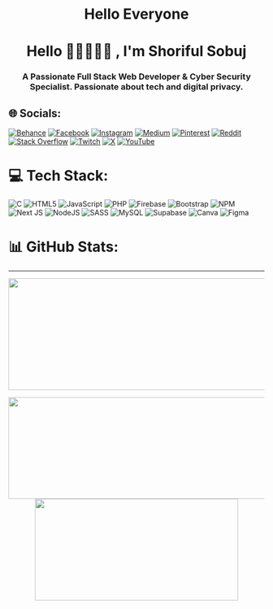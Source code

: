 <h1 align="center">Hello Everyone</h2>
<h1 align="center">Hello 👋👋👋👋👋 , I'm Shoriful Sobuj</h2>
<h3 align="center">A Passionate Full Stack Web Developer & Cyber ​​Security Specialist. Passionate about tech and digital privacy.</h3>

## 🌐 Socials:
[![Behance](https://img.shields.io/badge/Behance-1769ff?logo=behance&logoColor=white)](https://behance.net/ShorifulSobuj) [![Facebook](https://img.shields.io/badge/Facebook-%231877F2.svg?logo=Facebook&logoColor=white)](https://facebook.com/shorifulsobuj.me) [![Instagram](https://img.shields.io/badge/Instagram-%23E4405F.svg?logo=Instagram&logoColor=white)](https://instagram.com/shorifulsobuj.me) [![Medium](https://img.shields.io/badge/Medium-12100E?logo=medium&logoColor=white)](https://medium.com/@shorifulsobuj) [![Pinterest](https://img.shields.io/badge/Pinterest-%23E60023.svg?logo=Pinterest&logoColor=white)](https://pinterest.com/shorifulsobuj) [![Reddit](https://img.shields.io/badge/Reddit-%23FF4500.svg?logo=Reddit&logoColor=white)](https://reddit.com/user/ShoriuflSobuj) [![Stack Overflow](https://img.shields.io/badge/-Stackoverflow-FE7A16?logo=stack-overflow&logoColor=white)](https://stackoverflow.com/users/21966482) [![Twitch](https://img.shields.io/badge/Twitch-%239146FF.svg?logo=Twitch&logoColor=white)](https://twitch.tv/shorifulsobuj) [![X](https://img.shields.io/badge/X-black.svg?logo=X&logoColor=white)](https://x.com/shorifulsobuj_) [![YouTube](https://img.shields.io/badge/YouTube-%23FF0000.svg?logo=YouTube&logoColor=white)](https://youtube.com/@shorifulsobuj) 

# 💻 Tech Stack:
![C](https://img.shields.io/badge/c-%2300599C.svg?style=for-the-badge&logo=c&logoColor=white) ![HTML5](https://img.shields.io/badge/html5-%23E34F26.svg?style=for-the-badge&logo=html5&logoColor=white) ![JavaScript](https://img.shields.io/badge/javascript-%23323330.svg?style=for-the-badge&logo=javascript&logoColor=%23F7DF1E) ![PHP](https://img.shields.io/badge/php-%23777BB4.svg?style=for-the-badge&logo=php&logoColor=white) ![Firebase](https://img.shields.io/badge/firebase-%23039BE5.svg?style=for-the-badge&logo=firebase) ![Bootstrap](https://img.shields.io/badge/bootstrap-%238511FA.svg?style=for-the-badge&logo=bootstrap&logoColor=white) ![NPM](https://img.shields.io/badge/NPM-%23CB3837.svg?style=for-the-badge&logo=npm&logoColor=white) ![Next JS](https://img.shields.io/badge/Next-black?style=for-the-badge&logo=next.js&logoColor=white) ![NodeJS](https://img.shields.io/badge/node.js-6DA55F?style=for-the-badge&logo=node.js&logoColor=white) ![SASS](https://img.shields.io/badge/SASS-hotpink.svg?style=for-the-badge&logo=SASS&logoColor=white) ![MySQL](https://img.shields.io/badge/mysql-%2300000f.svg?style=for-the-badge&logo=mysql&logoColor=white) ![Supabase](https://img.shields.io/badge/Supabase-3ECF8E?style=for-the-badge&logo=supabase&logoColor=white) ![Canva](https://img.shields.io/badge/Canva-%2300C4CC.svg?style=for-the-badge&logo=Canva&logoColor=white) ![Figma](https://img.shields.io/badge/figma-%23F24E1E.svg?style=for-the-badge&logo=figma&logoColor=white)
# 📊 GitHub Stats:

---
<p align="center">
  <img width="800" height="220" src="https://streak-stats.demolab.com?user=shorifulsobuj&theme=theme=vision-friendly-white&border=true&border_radius=5&card_width=800">
</p>

<p align="center">
  <img width="600" height="200" src="https://github-readme-stats.vercel.app/api?username=shorifulsobuj&show_icons=true&theme=vision-friendly-white">
  <img width="400" height="200" src="https://github-readme-stats.vercel.app/api/top-langs/?username=shorifulsobuj&size_weight=0.15&count_weight=0.5&layout=compact&theme=vision-friendly-white">
</p>
